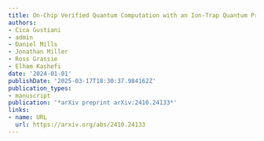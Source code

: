 ```yaml
---
title: On-Chip Verified Quantum Computation with an Ion-Trap Quantum Processing Unit
authors:
- Cica Gustiani
- admin
- Daniel Mills
- Jonathan Miller
- Ross Grassie
- Elham Kashefi
date: '2024-01-01'
publishDate: '2025-03-17T18:30:37.984162Z'
publication_types:
- manuscript
publication: '*arXiv preprint arXiv:2410.24133*'
links:
- name: URL
  url: https://arxiv.org/abs/2410.24133
---
```

